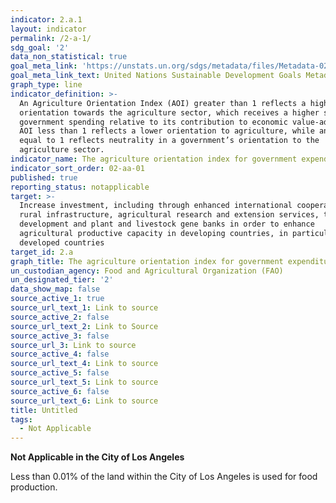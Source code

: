 ```yaml
---
indicator: 2.a.1
layout: indicator
permalink: /2-a-1/
sdg_goal: '2'
data_non_statistical: true
goal_meta_link: 'https://unstats.un.org/sdgs/metadata/files/Metadata-02-0A-01.pdf '
goal_meta_link_text: United Nations Sustainable Development Goals Metadata (PDF 223 KB)
graph_type: line
indicator_definition: >-
  An Agriculture Orientation Index (AOI) greater than 1 reflects a higher
  orientation towards the agriculture sector, which receives a higher share of
  government spending relative to its contribution to economic value-added. An
  AOI less than 1 reflects a lower orientation to agriculture, while an AOI
  equal to 1 reflects neutrality in a government’s orientation to the
  agriculture sector.
indicator_name: The agriculture orientation index for government expenditures
indicator_sort_order: 02-aa-01
published: true
reporting_status: notapplicable
target: >-
  Increase investment, including through enhanced international cooperation, in
  rural infrastructure, agricultural research and extension services, technology
  development and plant and livestock gene banks in order to enhance
  agricultural productive capacity in developing countries, in particular least
  developed countries
target_id: 2.a
graph_title: The agriculture orientation index for government expenditures
un_custodian_agency: Food and Agricultural Organization (FAO)
un_designated_tier: '2'
data_show_map: false
source_active_1: true
source_url_text_1: Link to source
source_active_2: false
source_url_text_2: Link to Source
source_active_3: false
source_url_3: Link to source
source_active_4: false
source_url_text_4: Link to source
source_active_5: false
source_url_text_5: Link to source
source_active_6: false
source_url_text_6: Link to source
title: Untitled
tags:
  - Not Applicable
---
```

**Not Applicable in the City of Los Angeles**

Less than 0.01% of the land within the City of Los Angeles is used for food production.